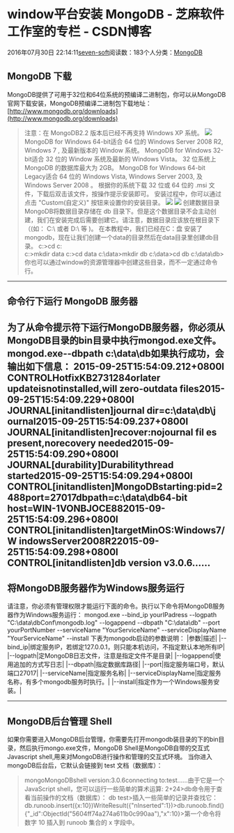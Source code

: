 
# window平台安装 MongoDB -  芝麻软件工作室的专栏 - CSDN博客


2016年07月30日 22:14:11[seven-soft](https://me.csdn.net/softn)阅读数：183个人分类：[MongoDB																](https://blog.csdn.net/softn/article/category/6339531)



## MongoDB 下载
MongoDB提供了可用于32位和64位系统的预编译二进制包，你可以从MongoDB官网下载安装，MongoDB预编译二进制包下载地址：[http://www.mongodb.org/downloads](http://www.mongodb.org/downloads)
> 注意：在 MongoDB2.2 版本后已经不再支持 Windows XP 系统。
![](http://www.runoob.com/wp-content/uploads/2013/10/mongodb-download.jpg)
MongoDB for Windows 64-bit适合 64 位的 Windows Server 2008 R2, Windows 7 , 及最新版本的 Window 系统。
MongoDB for Windows 32-bit适合 32 位的 Window 系统及最新的 Windows Vista。 32 位系统上 MongoDB 的数据库最大为 2GB。
MongoDB for Windows 64-bit Legacy适合 64 位的 Windows Vista, Windows Server 2003, 及 Windows Server 2008 。
根据你的系统下载 32 位或 64 位的 .msi 文件，下载后双击该文件，按操作提示安装即可。
安装过程中，你可以通过点击 "Custom(自定义)" 按钮来设置你的安装目录。
![](http://www.runoob.com/wp-content/uploads/2013/10/win-install1.jpg)
![](http://www.runoob.com/wp-content/uploads/2013/10/win-install2.jpg)
创建数据目录
MongoDB将数据目录存储在 db 目录下。但是这个数据目录不会主动创建，我们在安装完成后需要创建它。请注意，数据目录应该放在根目录下（(如： C:\ 或者 D:\ 等 )。
在本教程中，我们已经在C：盘 安装了 mongodb，现在让我们创建一个data的目录然后在data目录里创建db目录。
c:\>cd c:\
c:\>mkdir data
c:\>cd data
c:\data>mkdir db
c:\data>cd db
c:\data\db>你也可以通过window的资源管理器中创建这些目录，而不一定通过命令行。

---

## 命令行下运行 MongoDB 服务器
为了从命令提示符下运行MongoDB服务器，你必须从MongoDB目录的bin目录中执行mongod.exe文件。
mongod.exe--dbpath c:\data\db如果执行成功，会输出如下信息：
2015-09-25T15:54:09.212+0800I CONTROLHotfixKB2731284orlater updateisnotinstalled,will zero-outdata files2015-09-25T15:54:09.229+0800I JOURNAL[initandlisten]journal dir=c:\data\db\j
ournal2015-09-25T15:54:09.237+0800I JOURNAL[initandlisten]recover:nojournal fil
es present,norecovery needed2015-09-25T15:54:09.290+0800I JOURNAL[durability]Durabilitythread started2015-09-25T15:54:09.294+0800I CONTROL[initandlisten]MongoDBstarting:pid=2488port=27017dbpath=c:\data\db64-bit host=WIN-1VONBJOCE882015-09-25T15:54:09.296+0800I CONTROL[initandlisten]targetMinOS:Windows7/W
indowsServer2008R22015-09-25T15:54:09.298+0800I CONTROL[initandlisten]db version v3.0.6……
---

## 将MongoDB服务器作为Windows服务运行
请注意，你必须有管理权限才能运行下面的命令。执行以下命令将MongoDB服务器作为Windows服务运行：
mongod.exe --bind_ip yourIPadress --logpath "C:\data\dbConf\mongodb.log" --logappend --dbpath "C:\data\db" --port yourPortNumber --serviceName "YourServiceName" --serviceDisplayName "YourServiceName" --install
下表为mongodb启动的参数说明：
|参数|描述|
|--bind_ip|绑定服务IP，若绑定127.0.0.1，则只能本机访问，不指定默认本地所有IP|
|--logpath|定MongoDB日志文件，注意是指定文件不是目录|
|--logappend|使用追加的方式写日志|
|--dbpath|指定数据库路径|
|--port|指定服务端口号，默认端口27017|
|--serviceName|指定服务名称|
|--serviceDisplayName|指定服务名称，有多个mongodb服务时执行。|
|--install|指定作为一个Windows服务安装。|

---

## MongoDB后台管理 Shell
如果你需要进入MongoDB后台管理，你需要先打开mongodb装目录的下的bin目录，然后执行mongo.exe文件，MongoDB Shell是MongoDB自带的交互式Javascript shell,用来对MongoDB进行操作和管理的交互式环境。
当你进入mongoDB后台后，它默认会链接到 test 文档（数据库）：
>mongoMongoDBshell version:3.0.6connecting to:test……由于它是一个JavaScript shell，您可以运行一些简单的算术运算:
>2+24>db命令用于查看当前操作的文档（数据库）：
>db
test>插入一些简单的记录并查找它：
>db.runoob.insert({x:10})WriteResult({"nInserted":1})>db.runoob.find(){"_id":ObjectId("5604ff74a274a611b0c990aa"),"x":10}>第一个命令将数字 10 插入到 runoob 集合的 x 字段中。


